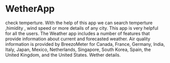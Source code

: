 # WetherApp
check temperture.
With the help of this app we can search temperture ,himidity , wind speed or more details of any city.
This app is very helpful for all the users. 
The Weather app includes a number of features that provide information about current and forecasted weather.
Air quality information is provided by BreezoMeter for Canada, France, Germany, India, Italy, Japan, 
Mexico, Netherlands, Singapore, South Korea, Spain, the United Kingdom, and the United States.
Wether details.
